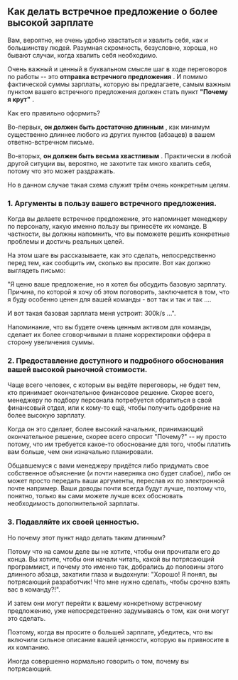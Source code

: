 ## Как делать встречное предложение о более высокой зарплате

Вам, вероятно, не очень удобно хвастаться и хвалить себя, как и большинству людей. Разумная скромность, безусловно, хороша, но бывают случаи, когда хвалить себя необходимо.

Очень важный и ценный в буквальном смысле шаг в ходе переговоров по работы -- это  **отправка встречного предложения** . И помимо фактической суммы зарплаты, которую вы предлагаете, самым важным пунктом вашего встречного предложения должен стать пункт  **"Почему я крут"** .

Как его правильно оформить?

Во-первых,  **он должен быть достаточно длинным** , как минимум существенно длиннее любого из других пунктов (абзацев) в вашем ответно-встречном письме.

Во-вторых,  **он должен быть весьма хвастливым** . Практически в любой другой ситуции вы, вероятно, не захотите так много хвалить себя, потому что это может раздражать.

Но в данном случае такая схема служит трём очень конкретным целям.

### 1. Аргументы в пользу вашего встречного предложения.

Когда вы делаете встречное предложение, это напоминает менеджеру по персоналу, какую именно пользу вы принесёте их команде. В частности, вы должны напомнить, что вы поможете решить конкретные проблемы и достичь реальных целей.

На этом шаге вы рассказываете, как это сделать, непосредственно перед тем, как сообщить им, сколько вы просите. Вот как должно выглядеть письмо:

"Я ценю ваше предложение, но я хотел бы обсудить базовую зарплату. Причина, по которой я хочу об этом поговорить, заключается в том, что я буду особенно ценен для вашей команды - вот так и так и так ....

И вот такая базовая зарплата меня устроит: 300k/s ...".

Напоминание, что вы будете очень ценным активом для команды, сделает их более сговорчивыми в плане корректировки оффера в сторону увеличения суммы.

### 2. Предоставление доступного и подробного обоснования вашей высокой рыночной стоимости.

Чаще всего человек, с которым вы ведёте переговоры, не будет тем, кто принимает окончательное финансовое решение. Скорее всего, менеджеру по подбору персонала потребуется обратиться в свой финансовый отдел, или к кому-то ещё, чтобы получить одобрение на более высокую зарплату.

Когда он это сделает, более высокий начальник, принимающий окончательное решение, скорее всего спросит "Почему?" -- ну просто потому, что им требуется какое-то обоснование для того, чтобы платить вам больше, чем они изначально планировали.

Общавшемуся с вами менеджеру придётся либо придумать свое собственное объяснение (и почти наверняка оно будет слабое), либо он может просто передать ваши аргументы, переслав их по электронной почте например. Ваши доводы почти всегда будут лучше, поэтому что, понятно, только вы сами можете лучше всех обосновать необходимость дополнительной зарплаты.

### 3. Подавляйте их своей ценностью.

Но почему этот пункт надо делать таким длинным?

Потому что на самом деле вы не хотите, чтобы они прочитали его до конца. Вы хотите, чтобы они начали читать, какой вы потрясающий программист, и почему это именно так, добрались до половины этого длинного абзаца, закатили глаза и выдохнули: "Хорошо! Я понял, вы потрясающий разработчик! Что мне нужно сделать, чтобы срочно взять вас в команду?!".

И затем они могут перейти к вашему конкретному встречному предложению, уже непосредственно задумываясь о том, как они могут это сделать.

Поэтому, когда вы просите о большей зарплате, убедитесь, что вы включили сильное описание вашей ценности, которую вы привносите в их компанию.

Иногда совершенно нормально говорить о том, почему вы потрясающий.
